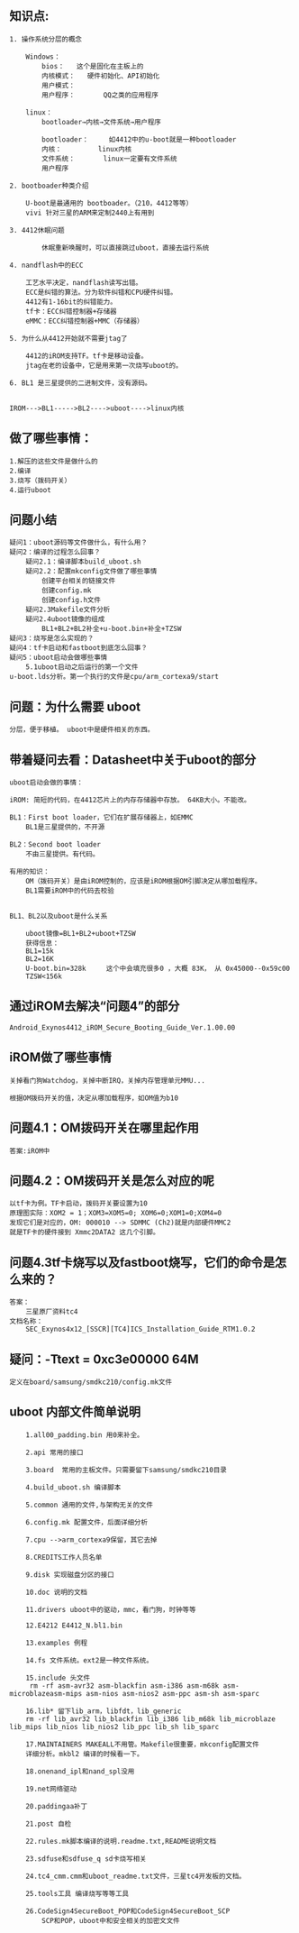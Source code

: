 
## 知识点:

	1. 操作系统分层的概念
	
		Windows：
			bios：	这个是固化在主板上的
			内核模式：	硬件初始化、API初始化
			用户模式：
			用户程序：		QQ之类的应用程序

		linux：
			bootloader→内核→文件系统→用户程序
	
			bootloader：		如4412中的u-boot就是一种bootloader
			内核：			linux内核
			文件系统：		linux一定要有文件系统
			用户程序

	2. bootboader种类介绍
		
		U-boot是最通用的 bootboader。（210，4412等等）
		vivi 针对三星的ARM来定制2440上有用到

	3. 4412休眠问题
			
			休眠重新唤醒时，可以直接跳过uboot，直接去运行系统

	4. nandflash中的ECC
	
		工艺水平决定，nandflash读写出错。
		ECC是纠错的算法。分为软件纠错和CPU硬件纠错。
		4412有1-16bit的纠错能力。
		tf卡：ECC纠错控制器+存储器
		eMMC：ECC纠错控制器+MMC（存储器）

	5. 为什么从4412开始就不需要jtag了

		4412的iROM支持TF。tf卡是移动设备。
		jtag在老的设备中，它是用来第一次烧写uboot的。
		
	6. BL1 是三星提供的二进制文件，没有源码。


	IROM--->BL1----->BL2---->uboot---->linux内核

## 做了哪些事情：

	1.解压的这些文件是做什么的
	2.编译
	3.烧写（拨码开关）
	4.运行uboot

## 问题小结

	疑问1：uboot源码等文件做什么，有什么用？
	疑问2：编译的过程怎么回事？
		疑问2.1：编译脚本build_uboot.sh
		疑问2.2：配置mkconfig文件做了哪些事情
			创建平台相关的链接文件
			创建config.mk
			创建config.h文件
		疑问2.3Makefile文件分析
		疑问2.4uboot镜像的组成
			BL1+BL2+BL2补全+u-boot.bin+补全+TZSW
	疑问3：烧写是怎么实现的？
	疑问4：tf卡启动和fastboot到底怎么回事？
	疑问5：uboot启动会做哪些事情
		5.1uboot启动之后运行的第一个文件
	u-boot.lds分析。第一个执行的文件是cpu/arm_cortexa9/start

## 问题：为什么需要 uboot

	分层，便于移植。 uboot中是硬件相关的东西。



## 带着疑问去看：Datasheet中关于uboot的部分

	uboot启动会做的事情：

	iROM: 简短的代码，在4412芯片上的内存存储器中存放。 64KB大小。不能改。
		
	BL1：First boot loader，它们在扩展存储器上，如EMMC
		BL1是三星提供的，不开源

	BL2：Second boot loader
		不由三星提供。有代码。

	有用的知识：
		OM（拨码开关）是由iROM控制的，应该是iROM根据OM引脚决定从哪加载程序。
		BL1需要iROM中的代码去校验


	BL1、BL2以及uboot是什么关系

		uboot镜像=BL1+BL2+uboot+TZSW
		获得信息：
		BL1=15k
		BL2=16K
		U-boot.bin=328k		这个中会填充很多0 ，大概 83K， 从 0x45000--0x59c00
		TZSW<156k


## 通过iROM去解决“问题4”的部分

	Android_Exynos4412_iROM_Secure_Booting_Guide_Ver.1.00.00


## iROM做了哪些事情

	关掉看门狗Watchdog，关掉中断IRQ，关掉内存管理单元MMU...

	根据OM拨码开关的值，决定从哪加载程序，如OM值为b10


## 问题4.1：OM拨码开关在哪里起作用

	答案:iROM中


## 问题4.2：OM拨码开关是怎么对应的呢

	以tf卡为例。TF卡启动，拨码开关要设置为10
	原理图实际：XOM2 = 1；XOM3=XOM5=0; XOM6=0;XOM1=0;XOM4=0
	发现它们是对应的，OM: 000010	--> SDMMC (Ch2)就是内部硬件MMC2
	就是TF卡的硬件接到 Xmmc2DATA2 这几个引脚。


## 问题4.3tf卡烧写以及fastboot烧写，它们的命令是怎么来的？

	答案：
		三星原厂资料tc4
	文档名称：
		SEC_Exynos4x12_[SSCR][TC4]ICS_Installation_Guide_RTM1.0.2


## 疑问：-Ttext = 0xc3e00000 	64M

	定义在board/samsung/smdkc210/config.mk文件



## uboot	内部文件简单说明
		
		1.all00_padding.bin 用0来补全。

		2.api 常用的接口

		3.board  常用的主板文件。只需要留下samsung/smdkc210目录

		4.build_uboot.sh 编译脚本

		5.common 通用的文件,与架构无关的文件

		6.config.mk 配置文件，后面详细分析

		7.cpu -->arm_cortexa9保留，其它去掉 

		8.CREDITS工作人员名单

		9.disk 实现磁盘分区的接口

		10.doc 说明的文档

		11.drivers uboot中的驱动，mmc，看门狗，时钟等等

		12.E4212 E4412_N.bl1.bin

		13.examples 例程

		14.fs 文件系统。ext2是一种文件系统。

		15.include 头文件
		 rm -rf asm-avr32 asm-blackfin asm-i386 asm-m68k asm-microblazeasm-mips asm-nios asm-nios2 asm-ppc asm-sh asm-sparc

		16.lib* 留下lib_arm，libfdt，lib_generic
		rm -rf lib_avr32 lib_blackfin lib_i386 lib_m68k lib_microblaze lib_mips lib_nios lib_nios2 lib_ppc lib_sh lib_sparc
		
		17.MAINTAINERS MAKEALL不用管。Makefile很重要，mkconfig配置文件
		详细分析。mkbl2 编译的时候看一下。

		18.onenand_ipl和nand_spl没用

		19.net网络驱动

		20.paddingaa补丁

		21.post 自检

		22.rules.mk脚本编译的说明.readme.txt,README说明文档

		23.sdfuse和sdfuse_q sd卡烧写相关

		24.tc4_cmm.cmm和uboot_readme.txt文件，三星tc4开发板的文档。

		25.tools工具 编译烧写等等工具
		
		26.CodeSign4SecureBoot_POP和CodeSign4SecureBoot_SCP
			SCP和POP，uboot中和安全相关的加密文文件
		




